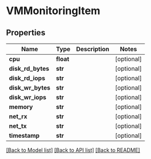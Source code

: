 # VMMonitoringItem

## Properties
Name | Type | Description | Notes
------------ | ------------- | ------------- | -------------
**cpu** | **float** |  | [optional] 
**disk_rd_bytes** | **str** |  | [optional] 
**disk_rd_iops** | **str** |  | [optional] 
**disk_wr_bytes** | **str** |  | [optional] 
**disk_wr_iops** | **str** |  | [optional] 
**memory** | **str** |  | [optional] 
**net_rx** | **str** |  | [optional] 
**net_tx** | **str** |  | [optional] 
**timestamp** | **str** |  | [optional] 

[[Back to Model list]](../README.md#documentation-for-models) [[Back to API list]](../README.md#documentation-for-api-endpoints) [[Back to README]](../README.md)


